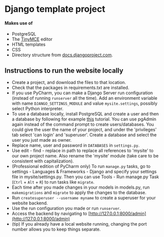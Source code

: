 # Django template project

#### Makes use of
* PostgreSQL
* The [TinyMCE](https://www.tinymce.com/) editor
* HTML templates
* CSS
* Directory structure from [docs.djangoproject.com](https://docs.djangoproject.com/en/1.11/intro/tutorial01/).

## Instructions to run the website locally

* Create a project, and download the files to that location.
* Check that the packages in requirements.txt are installed.
* If you use PyCharm, you can make a Django Server run configuration (instead of running `runserver` all the time). Add an environment variable with name `DJANGO_SETTINGS_MODULE` and value `mysite.settings`, possibly select Python interpreter.
* To use a database locally, install PostgreSQL and create a user and then a database by following for example [this](https://djangogirls.gitbooks.io/django-girls-tutorial-extensions/optional_postgresql_installation/) tutorial. You can use pgAdmin again instead of the command prompt to create users/databases. You could give the user the name of your project, and under the 'privileges' tab select 'can login' and 'superuser'. Create a database and select the user you just made as owner.
* Replace name, user and password in `DATABASES` in `settings.py`.
* Use edit - find - replace in path to replace all references to 'mysite' to our own project name. Also rename the 'mysite' module (take care to be consistent with capitalization).
* (Professional edition of PyCharm only) To run `manage.py` tasks, go to settings - Languages & Frameworks - Django and specify your settings file in mysite/settings.py. Then you can use Tools - Run manage.py Task (`Ctrl` + `Alt` + `R`) to run tasks like `migrate`.
* Each time after you made changes in your models in models.py, run `makemigrations` and `migrate` to apply the changes to the database.
* Run `createsuperuser --username myname` to create a superuser for your website backend.
* Use the run configuration you made or run `runserver`.
* Access the backend by navigating to [http://127.0.0.1:8000/admin](http://127.0.0.1:8000/admin)
* (tip) If you already have a local website running, changing the port number allows you to keep things separate.